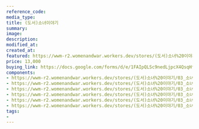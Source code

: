 ```yaml
---
reference_code:
media_type:
title: (도서)소녀이야기
summary:
image:
description:
modified_at:
created_at:
featured: https://wwm-r2.womenandwar.workers.dev/stores/(도서)소녀%20이야기/03_소녀이야기%20(1)r.jpg
price: 13,000
buying_link: https://docs.google.com/forms/d/e/1FAIpQLSc9nedLjpcX4QsqHfsDClSUvnY_z8JjKZMrkfDJmnqozNUliA/viewform
components:
- https://wwm-r2.womenandwar.workers.dev/stores/(도서)소녀%20이야기/03_소녀이야기%20(1)r.jpg
- https://wwm-r2.womenandwar.workers.dev/stores/(도서)소녀%20이야기/03_소녀이야기%20(2)r.jpg
- https://wwm-r2.womenandwar.workers.dev/stores/(도서)소녀%20이야기/03_소녀이야기%20(3)r.jpg
- https://wwm-r2.womenandwar.workers.dev/stores/(도서)소녀%20이야기/03_소녀이야기%20(4)r.jpg
- https://wwm-r2.womenandwar.workers.dev/stores/(도서)소녀%20이야기/03_소녀이야기%20(5)r.jpg
- https://wwm-r2.womenandwar.workers.dev/stores/(도서)소녀%20이야기/03_소녀이야기%20(6)r.jpg
tags:
-
---
```

